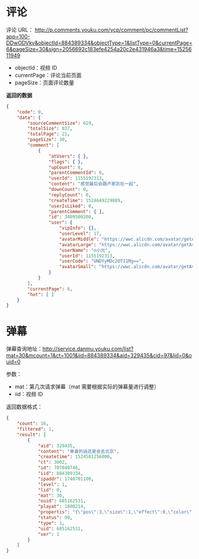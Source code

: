 # 评论
评论 URL：
http://p.comments.youku.com/ycp/comment/pc/commentList?app=100-DDwODVkv&objectId=884389334&objectType=1&listType=0&currentPage=6&pageSize=30&sign=2056692c183efe4254a20c2e431946a3&time=1525611949

- objectId：视频 ID
- currentPage：评论当前页面
- pageSize：页面评论数量

**返回的数据**
```json
{
    "code": 0, 
    "data": {
        "sourceCommentSize": 629, 
        "totalSize": 837, 
        "totalPage": 21, 
        "pageSize": 30, 
        "comment": [
            {
                "atUsers": { }, 
                "flags": { }, 
                "upCount": 8, 
                "parentCommentId": 0, 
                "userId": 1155192313, 
                "content": "感觉最后会跟卢家凯在一起", 
                "downCount": 0, 
                "replyCount": 0, 
                "createTime": 1524649229889, 
                "userIsLiked": 0, 
                "parentComment": { }, 
                "id": 3409500200, 
                "user": {
                    "vipInfo": {}, 
                    "userLevel": 17, 
                    "avatarMiddle": "https://wwc.alicdn.com/avatar/getAvatar.do?userId=859825765&width=160&height=160&type=sns", 
                    "avatarLarge": "https://wwc.alicdn.com/avatar/getAvatar.do?userId=859825765&width=160&height=160&type=sns", 
                    "userName": "n小允", 
                    "userId": 1155192313, 
                    "userCode": "UNDYyMDc2OTI1Mg==", 
                    "avatarSmall": "https://wwc.alicdn.com/avatar/getAvatar.do?userId=859825765&width=160&height=160&type=sns"
                }
            }
        ], 
        "currentPage": 6, 
        "hot": [ ]
    }
}
```


# 弹幕
弹幕查询地址：http://service.danmu.youku.com/list?mat=30&mcount=1&ct=1001&iid=884389334&aid=329435&cid=97&lid=0&ouid=0

参数：
- mat：第几次请求弹幕（mat 需要根据实际的弹幕量进行调整）
- iid：视频 ID

返回数据格式：
```json
{
    "count": 16, 
    "filtered": 1, 
    "result": [
        {
            "aid": 329435, 
            "content": "单身的话还是会去北京", 
            "createtime": 1524581256000, 
            "ct": 3002, 
            "id": 707049746, 
            "iid": 884389334, 
            "ipaddr": 1740701100, 
            "level": 1, 
            "lid": 0, 
            "mat": 30, 
            "ouid": 685162531, 
            "playat": 1800214, 
            "propertis": "{\"pos\":3,\"size\":1,\"effect\":0,\"color\":15060379,\"color2\":12098412}", 
            "status": 99, 
            "type": 1, 
            "uid": 685162531, 
            "ver": 1
        }
    ]
}
```

